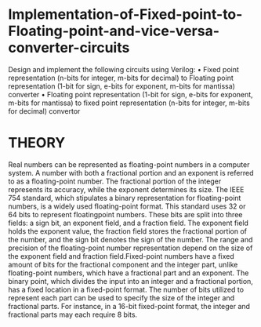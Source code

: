 # Implementation-of-Fixed-point-to-Floating-point-and-vice-versa-converter-circuits
Design and implement the following circuits using Verilog:
• Fixed point representation (n-bits for integer, m-bits for decimal) to Floating point representation (1-bit for sign, e-bits for exponent, m-bits for mantissa) converter
• Floating point representation (1-bit for sign, e-bits for exponent, m-bits for mantissa) to
fixed point representation (n-bits for integer, m-bits for decimal) convertor

# THEORY
Real numbers can be represented as floating-point numbers in a computer system. A number with both a fractional portion and an exponent is referred to as a floating-point number. The fractional portion of the integer represents its accuracy, while the exponent determines its size. The IEEE 754 standard, which stipulates a binary representation for floating-point numbers, is a widely used floating-point format. This standard uses 32 or 64 bits to represent floatingpoint numbers. These bits are split into three fields: a sign bit, an exponent field, and a fraction
field. The exponent field holds the exponent value, the fraction field stores the fractional portion of the number, and the sign bit denotes the sign of the number. The range and precision of the  floating-point number representation depend on the size of the exponent field and fraction field.Fixed-point numbers have a fixed amount of bits for the fractional component and the integer part, unlike floating-point numbers, which have a fractional part and an exponent. The binary point, which divides the input into an integer and a fractional portion, has a fixed location in a fixed-point format. The number of bits utilized to represent each part can be
used to specify the size of the integer and fractional parts. For instance, in a 16-bit fixed-point format, the integer and fractional parts may each require 8 bits.
